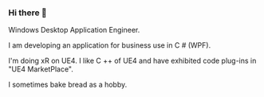 ### Hi there 👋

Windows Desktop Application Engineer.

I am developing an application for business use in C # (WPF).

I'm doing xR on UE4. I like C ++ of UE4 and have exhibited code plug-ins in "UE4 MarketPlace".

I sometimes bake bread as a hobby. 
